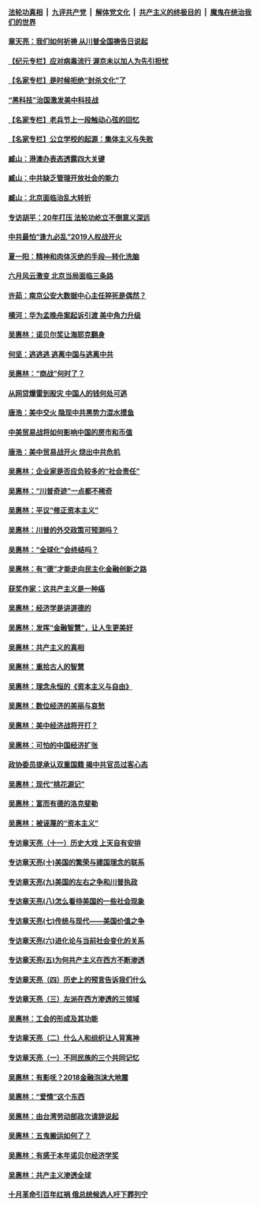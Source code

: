

####  [法轮功真相](../../../../basic/blob/master/README.md?t=06051001) &nbsp;|&nbsp; [九评共产党](../../../../9ping.md/blob/master/README.md?t=06051001) &nbsp;|&nbsp; [解体党文化](../../../../jtdwh.md/blob/master/README.md?t=06051001)  &nbsp;|&nbsp; [共产主义的终极目的](../../../../gczydzjmd.md/blob/master/README.md?t=06051001) &nbsp;|&nbsp; [魔鬼在统治我们的世界](../../../../mgztzwmdsj.md/blob/master/README.md?t=06051001) 

#### [章天亮：我们如何祈祷 从川普全国祷告日说起](../pages/nsc423/n11944627.md?t=06051001) 

#### [【纪元专栏】应对病毒流行 渥京未以加人为先引担忧](../pages/nsc423/n11875714.md?t=06051001) 

#### [【名家专栏】是时候拒绝“封杀文化”了](../pages/nsc423/n11814093.md?t=06051001) 

#### [“黑科技”治国激发美中科技战](../pages/nsc423/n11638056.md?t=06051001) 

#### [【名家专栏】老兵节上一段触动心弦的回忆](../pages/nsc423/n11646016.md?t=06051001) 

#### [【名家专栏】公立学校的起源：集体主义与失败](../pages/nsc423/n11601833.md?t=06051001) 

#### [臧山：港澳办表态透露四大关键](../pages/nsc423/n11421628.md?t=06051001) 

#### [臧山：中共缺乏管理开放社会的能力](../pages/nsc423/n11407457.md?t=06051001) 

#### [臧山：北京面临治乱大转折](../pages/nsc423/n11406895.md?t=06051001) 

#### [专访胡平：20年打压 法轮功屹立不倒意义深远](../pages/nsc423/n11398800.md?t=06051001) 

#### [中共最怕“逢九必乱”2019人权战开火](../pages/nsc423/n11385248.md?t=06051001) 

#### [夏一阳：精神和肉体灭绝的手段—转化洗脑](../pages/nsc423/n11368250.md?t=06051001) 

#### [六月风云激变 北京当局面临三条路](../pages/nsc423/n11313668.md?t=06051001) 

#### [许茹：南京公安大数据中心主任猝死是偶然？](../pages/nsc423/n11064744.md?t=06051001) 

#### [横河：华为孟晚舟案起诉引渡 美中角力升级](../pages/nsc423/n11027230.md?t=06051001) 

#### [吴惠林：诺贝尔奖让海耶克翻身](../pages/nsc423/n10890049.md?t=06051001) 

#### [何坚：逃逃逃 逃离中国与逃离中共](../pages/nsc423/n10592891.md?t=06051001) 

#### [吴惠林：“商战”何时了？](../pages/nsc423/n10573558.md?t=06051001) 

#### [从网贷爆雷到股灾 中国人的钱何处可逃](../pages/nsc423/n10572800.md?t=06051001) 

#### [唐浩：美中交火 隐现中共黑势力混水摸鱼](../pages/nsc423/n10544040.md?t=06051001) 

#### [中美贸易战将如何影响中国的房市和币值](../pages/nsc423/n10543697.md?t=06051001) 

#### [唐浩：美中贸易战开火 烧出中共危机](../pages/nsc423/n10540126.md?t=06051001) 

#### [吴惠林：企业家是否应负较多的“社会责任”](../pages/nsc423/n10535022.md?t=06051001) 

#### [吴惠林：“川普奇迹”一点都不稀奇](../pages/nsc423/n10512808.md?t=06051001) 

#### [吴惠林：平议“修正资本主义”](../pages/nsc423/n10495724.md?t=06051001) 

#### [吴惠林：川普的外交政策可预测吗？](../pages/nsc423/n10462387.md?t=06051001) 

#### [吴惠林：“全球化”会终结吗？](../pages/nsc423/n10452838.md?t=06051001) 

#### [吴惠林：有“德”才能走向民主化金融创新之路](../pages/nsc423/n10432292.md?t=06051001) 

#### [获奖作家：这共产主义是一种癌](../pages/nsc423/n10431541.md?t=06051001) 

#### [吴惠林：经济学是讲道德的](../pages/nsc423/n10398014.md?t=06051001) 

#### [吴惠林：发挥“金融智慧”，让人生更美好](../pages/nsc423/n10375019.md?t=06051001) 

#### [吴惠林：共产主义的真相](../pages/nsc423/n10351394.md?t=06051001) 

#### [吴惠林：重拾古人的智慧](../pages/nsc423/n10337691.md?t=06051001) 

#### [吴惠林：理念永恒的《资本主义与自由》](../pages/nsc423/n10316274.md?t=06051001) 

#### [吴惠林：数位经济的美丽与哀愁](../pages/nsc423/n10292946.md?t=06051001) 

#### [吴惠林：美中经济战将开打？](../pages/nsc423/n10258825.md?t=06051001) 

#### [吴惠林：可怕的中国经济扩张](../pages/nsc423/n10219147.md?t=06051001) 

#### [政协委员提承认双重国籍 揭中共官员过客心态](../pages/nsc423/n10208809.md?t=06051001) 

#### [吴惠林：现代“桃花源记”](../pages/nsc423/n10185234.md?t=06051001) 

#### [吴惠林：富而有德的洛克斐勒](../pages/nsc423/n10142264.md?t=06051001) 

#### [吴惠林：被诬蔑的“资本主义”](../pages/nsc423/n10124816.md?t=06051001) 

#### [专访章天亮（十一）历史大戏 上天自有安排](../pages/nsc423/n10094905.md?t=06051001) 

#### [专访章天亮(十)美国的繁荣与建国理念的联系](../pages/nsc423/n10094899.md?t=06051001) 

#### [专访章天亮(九)美国的左右之争和川普执政](../pages/nsc423/n10094889.md?t=06051001) 

#### [专访章天亮(八)怎么看待美国的一些社会现象](../pages/nsc423/n10094857.md?t=06051001) 

#### [专访章天亮(七)传统与现代——美国价值之争](../pages/nsc423/n10093140.md?t=06051001) 

#### [专访章天亮(六)进化论与当前社会变化的关系](../pages/nsc423/n10092036.md?t=06051001) 

#### [专访章天亮(五)为何共产主义在西方不断渗透](../pages/nsc423/n10083620.md?t=06051001) 

#### [专访章天亮（四）历史上的预言告诉我们什么](../pages/nsc423/n10083606.md?t=06051001) 

#### [专访章天亮（三）左派在西方渗透的三领域](../pages/nsc423/n10081115.md?t=06051001) 

#### [吴惠林：工会的形成及其功能](../pages/nsc423/n10080633.md?t=06051001) 

#### [专访章天亮（二）什么人和组织让人背离神](../pages/nsc423/n10076637.md?t=06051001) 

#### [专访章天亮（一）不同民族的三个共同记忆](../pages/nsc423/n10074188.md?t=06051001) 

#### [吴惠林：有影呒？2018金融泡沫大地震](../pages/nsc423/n10040534.md?t=06051001) 

#### [吴惠林：“爱情”这个东西](../pages/nsc423/n10019423.md?t=06051001) 

#### [吴惠林：由台湾劳动部政次请辞说起](../pages/nsc423/n9979679.md?t=06051001) 

#### [吴惠林：五鬼搬运如何了？](../pages/nsc423/n9925338.md?t=06051001) 

#### [吴惠林：有感于本年诺贝尔经济学奖](../pages/nsc423/n9871883.md?t=06051001) 

#### [吴惠林：共产主义渗透全球](../pages/nsc423/n9812748.md?t=06051001) 

#### [十月革命引百年红祸 俄总统候选人吁下葬列宁](../pages/nsc423/n9810182.md?t=06051001) 

